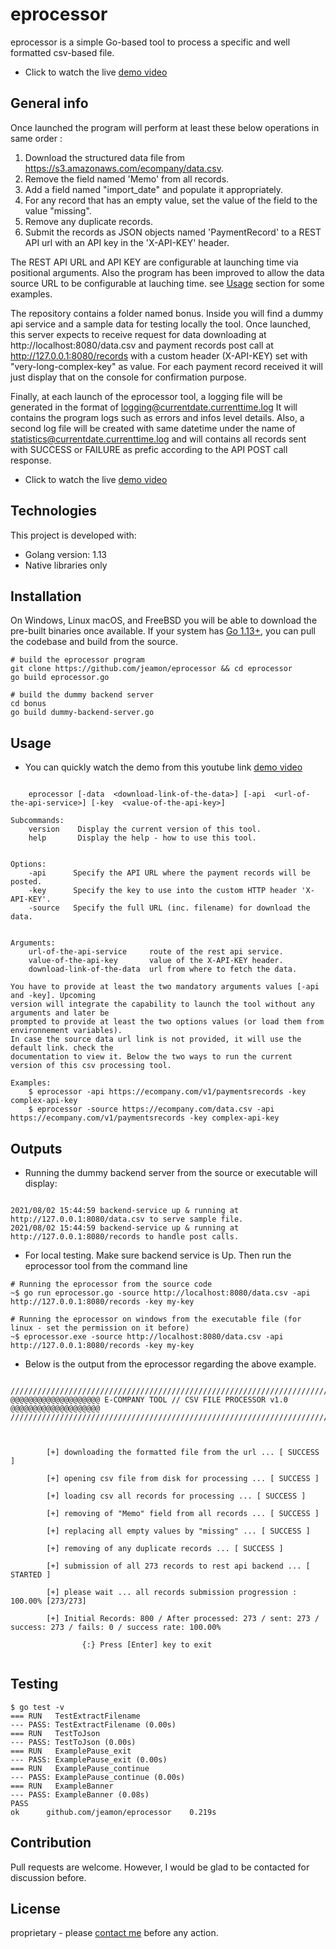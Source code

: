 # eprocessor

eprocessor is a simple Go-based tool to process a specific and well formatted csv-based file.

* Click to watch the live [demo video](https://youtu.be/vcIizhXkPwg)


## General info

Once launched the program will perform at least these below operations in same order :

1. Download the structured data file from https://s3.amazonaws.com/ecompany/data.csv.
2. Remove the field named 'Memo' from all records.
3. Add a field named "import_date" and populate it appropriately.
4. For any record that has an empty value, set the value of the field to the value "missing".
5. Remove any duplicate records.
6. Submit the records as JSON objects named 'PaymentRecord' to a REST API url with an API key in the 'X-API-KEY' header.

The REST API URL and API KEY are configurable at launching time via positional arguments.  Also the program has been
improved to allow the data source URL to be configurable at lauching time. see [Usage](#Usage) section for some examples.

The repository contains a folder named bonus. Inside you will find a dummy api service and a sample data for testing locally the tool.
Once launched, this server expects to receive request for data downloading at http://localhost:8080/data.csv and payment records post call
at http://127.0.0.1:8080/records with a custom header (X-API-KEY) set with "very-long-complex-key" as value. For each payment record received
it will just display that on the console for confirmation purpose.

Finally, at each launch of the eprocessor tool, a logging file will be generated in the format of logging@currentdate.currenttime.log
It will contains the program logs such as errors and infos level details. Also, a second log file will be created with same datetime
under the name of statistics@currentdate.currenttime.log and will contains all records sent with SUCCESS or FAILURE as prefic according
to the API POST call response.

* Click to watch the live [demo video](https://youtu.be/vcIizhXkPwg)


## Technologies

This project is developed with:
* Golang version: 1.13
* Native libraries only


## Installation

On Windows, Linux macOS, and FreeBSD you will be able to download the pre-built binaries once available.
If your system has [Go 1.13+](https://golang.org/dl/), you can pull the codebase and build from the source.

```
# build the eprocessor program
git clone https://github.com/jeamon/eprocessor && cd eprocessor
go build eprocessor.go

# build the dummy backend server
cd bonus
go build dummy-backend-server.go
```


## Usage

* You can quickly watch the demo from this youtube link [demo video](https://youtu.be/vcIizhXkPwg)

```Usage:
    
    eprocessor [-data  <download-link-of-the-data>] [-api  <url-of-the-api-service>] [-key  <value-of-the-api-key>]

Subcommands:
    version    Display the current version of this tool.
    help       Display the help - how to use this tool.


Options:
    -api      Specify the API URL where the payment records will be posted.
    -key      Specify the key to use into the custom HTTP header 'X-API-KEY'.
    -source   Specify the full URL (inc. filename) for download the data.
    

Arguments:
    url-of-the-api-service     route of the rest api service.
    value-of-the-api-key       value of the X-API-KEY header.
    download-link-of-the-data  url from where to fetch the data.

You have to provide at least the two mandatory arguments values [-api and -key]. Upcoming 
version will integrate the capability to launch the tool without any arguments and later be 
prompted to provide at least the two options values (or load them from environnement variables).
In case the source data url link is not provided, it will use the default link. check the 
documentation to view it. Below the two ways to run the current version of this csv processing tool.

Examples:
    $ eprocessor -api https://ecompany.com/v1/paymentsrecords -key complex-api-key
    $ eprocessor -source https://ecompany.com/data.csv -api https://ecompany.com/v1/paymentsrecords -key complex-api-key
```


## Outputs

* Running the dummy backend server from the source or executable will display:

```

2021/08/02 15:44:59 backend-service up & running at http://127.0.0.1:8080/data.csv to serve sample file.
2021/08/02 15:44:59 backend-service up & running at http://127.0.0.1:8080/records to handle post calls.

```	

* For local testing. Make sure backend service is Up. Then run the eprocessor tool from the command line

```
# Running the eprocessor from the source code
~$ go run eprocessor.go -source http://localhost:8080/data.csv -api http://127.0.0.1:8080/records -key my-key

# Running the eprocessor on windows from the executable file (for linux - set the permission on it before)
~$ eprocessor.exe -source http://localhost:8080/data.csv -api http://127.0.0.1:8080/records -key my-key

```


* Below is the output from the eprocessor regarding the above example.


```

///////////////////////////////////////////////////////////////////////////////////
@@@@@@@@@@@@@@@@@@@@ E-COMPANY TOOL // CSV FILE PROCESSOR v1.0 @@@@@@@@@@@@@@@@@@@@
///////////////////////////////////////////////////////////////////////////////////



        [+] downloading the formatted file from the url ... [ SUCCESS ]

        [+] opening csv file from disk for processing ... [ SUCCESS ]

        [+] loading csv all records for processing ... [ SUCCESS ]

        [+] removing of "Memo" field from all records ... [ SUCCESS ]

        [+] replacing all empty values by "missing" ... [ SUCCESS ]

        [+] removing of any duplicate records ... [ SUCCESS ]

        [+] submission of all 273 records to rest api backend ... [ STARTED ]

        [+] please wait ... all records submission progression : 100.00% [273/273]

        [+] Initial Records: 800 / After processed: 273 / sent: 273 / success: 273 / fails: 0 / success rate: 100.00%

                {:} Press [Enter] key to exit


```				
	

## Testing

```
$ go test -v
=== RUN   TestExtractFilename
--- PASS: TestExtractFilename (0.00s)
=== RUN   TestToJson
--- PASS: TestToJson (0.00s)
=== RUN   ExamplePause_exit
--- PASS: ExamplePause_exit (0.00s)
=== RUN   ExamplePause_continue
--- PASS: ExamplePause_continue (0.00s)
=== RUN   ExampleBanner
--- PASS: ExampleBanner (0.08s)
PASS
ok      github.com/jeamon/eprocessor    0.219s
```


## Contribution

Pull requests are welcome. However, I would be glad to be contacted for discussion before.


## License

proprietary - please [contact me](https://blog.cloudmentor-scale.com/contact) before any action.